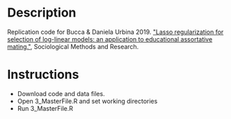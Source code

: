 # Description

Replication code for Bucca & Daniela Urbina 2019. ["Lasso regularization for selection of log-linear models: an application to educational assortative mating."](https://doi.org/10.1177/0049124119826154), Sociological Methods and Research. 


# Instructions

- Download code and data files.
- Open 3_MasterFile.R and set working directories
- Run 3_MasterFile.R
